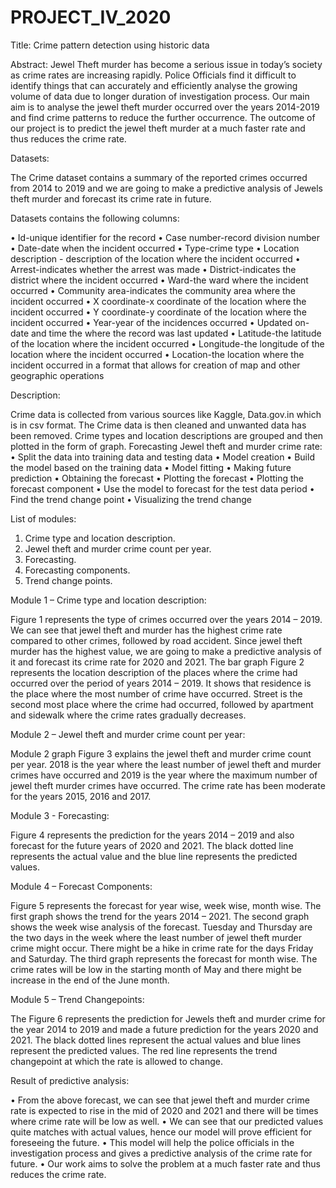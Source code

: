 # PROJECT_IV_2020
Title: Crime pattern detection using historic data

Abstract:
Jewel Theft murder has become a serious issue in today’s society as crime rates are increasing rapidly. Police Officials find it difficult to identify things that can accurately and efficiently analyse the growing volume of data due to longer duration of investigation process. Our main aim is to analyse the jewel theft murder occurred over the years 2014-2019 and find crime patterns to reduce the further occurrence. The outcome of our project is to predict the jewel theft murder at a much faster rate and thus reduces the crime rate.

Datasets:

The Crime dataset contains a summary of the reported crimes occurred from 2014 to 2019 and we are going to make a predictive analysis of Jewels theft murder and forecast its crime rate in future.  

Datasets contains the following columns:

•	Id-unique identifier for the record
•	Case number-record division number
•	Date-date when the incident occurred
•	Type-crime type
•	Location description - description of the location where the incident occurred
•	Arrest-indicates whether the arrest was made
•	District-indicates the district where the incident occurred
•	Ward-the ward where the incident occurred
•	Community area-indicates the community area where the incident occurred
•	X coordinate-x coordinate of the location where the incident occurred
•	Y coordinate-y coordinate of the location where the incident occurred
•	Year-year of the incidences occurred
•	Updated on-date and time the where the record was last updated
•	Latitude-the latitude of the location where the incident occurred
•	Longitude-the longitude of the location where the incident occurred
•	Location-the location where the incident occurred in a format that allows for creation of map and other geographic operations

Description:

Crime data is collected from various sources like Kaggle, Data.gov.in which is in csv format.
The Crime data is then cleaned and unwanted data has been removed.
Crime types and location descriptions are grouped and then plotted in the form of graph.
Forecasting Jewel theft and murder crime rate:
•	Split the data into training data and testing data
•	Model creation
•	Build the model based on the training data
•	Model fitting
•	Making future prediction
•	Obtaining the forecast
•	Plotting the forecast
•	Plotting the forecast component
•	Use the model to forecast for the test data period
•	Find the trend change point
•	Visualizing the trend change

List of modules:

1.	Crime type and location description.
2.	Jewel theft and murder crime count per year.
3.	Forecasting.
4.	Forecasting components.
5.	Trend change points.

Module 1 – Crime type and location description:

Figure 1 represents the type of crimes occurred over the years 2014 – 2019. We can see that jewel theft and murder has the highest crime rate compared to other crimes, followed by road accident. Since jewel theft murder has the highest value, we are going to make a predictive analysis of it and forecast its crime rate for 2020 and 2021.
The bar graph Figure 2 represents the location description of the places where the crime had occurred over the period of years 2014 – 2019. It shows that residence is the place where the most number of crime have occurred. Street is the second most place where the crime had occurred, followed by apartment and sidewalk where the crime rates gradually decreases.

Module 2 – Jewel theft and murder crime count per year:	       

Module 2 graph Figure 3 explains the jewel theft and murder crime count per year. 2018 is the year where the least number of jewel theft and murder crimes have occurred and 2019 is the year where the maximum number of jewel theft murder crimes have occurred. The crime rate has been moderate for the years 2015, 2016 and 2017.

Module 3 - Forecasting:

Figure 4 represents the prediction for the years 2014 – 2019 and also forecast for the future years of 2020 and 2021. The black dotted line represents the actual value and the blue line represents the predicted values. 
               
Module 4 – Forecast Components:

Figure 5 represents the forecast for year wise, week wise, month wise. The first graph shows the trend for the years 2014 – 2021. The second graph shows the week wise analysis of the forecast. Tuesday and Thursday are the two days in the week where the least number of jewel theft murder crime might occur. There might be a hike in crime rate for the days Friday and Saturday. The third graph represents the forecast for month wise. The crime rates will be low in the starting month of May and there might be increase in the end of the June month.

Module 5 – Trend Changepoints:

The Figure 6 represents the prediction for Jewels theft and murder crime for the year 2014 to 2019 and made a future prediction for the years 2020 and 2021. The black dotted lines represent the actual values and blue lines represent the predicted values. The red line represents the trend changepoint at which the rate is allowed to change.

Result of predictive analysis:

•	From the above forecast, we can see that jewel theft and murder crime rate is expected to rise in the mid of 2020 and 2021 and there will be times where crime rate will be low as well. 
•	We can see that our predicted values quite matches with actual values, hence our model will prove efficient for foreseeing the future.
•	This model will help the police officials in the investigation process and gives a predictive analysis of the crime rate for future.
•	Our work aims to solve the problem at a much faster rate and thus reduces the crime rate.
